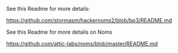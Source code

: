 
See this Readme for more details:

https://github.com/stormasm/hackernoms2/blob/bp3/README.md

See this Readme for more details on Noms

https://github.com/attic-labs/noms/blob/master/README.md
